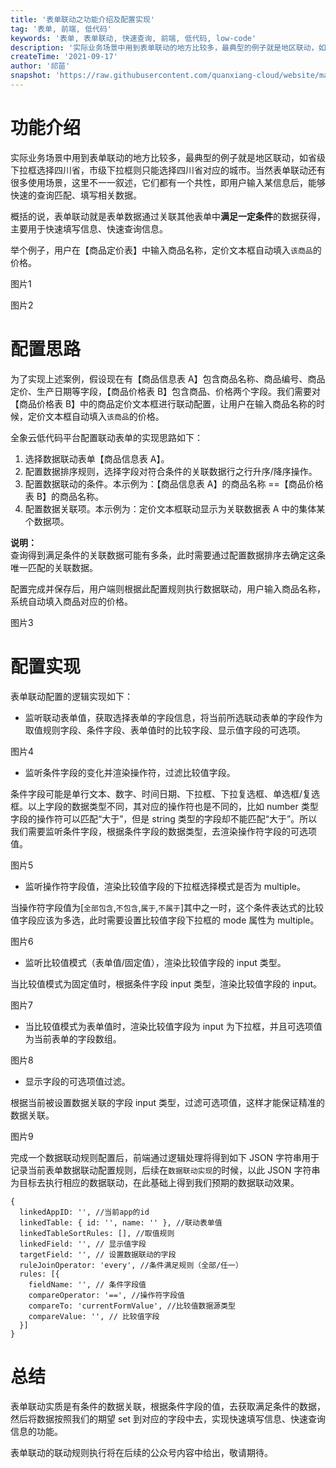 ```yaml
---
title: '表单联动之功能介绍及配置实现'
tag: '表单, 前端, 低代码'
keywords: '表单, 表单联动, 快速查询, 前端, 低代码, low-code'
description: '实际业务场景中用到表单联动的地方比较多，最典型的例子就是地区联动，如省级下拉框选择四川省，市级下拉框则只能选择四川省对应的城市。当然表单联动还有很多使用场景，这里不一一叙述，它们都有一个共性，即用户输入某信息后，能够快速的查询匹配、填写相关数据。'
createTime: '2021-09-17'
author: '祁苗'
snapshot: 'https://raw.githubusercontent.com/quanxiang-cloud/website/main/static/images/blogs/How%20to%20implement%20websocket%20data%20push%20with%20go%20language/cover.png'
---
```


# 功能介绍



实际业务场景中用到表单联动的地方比较多，最典型的例子就是地区联动，如省级下拉框选择四川省，市级下拉框则只能选择四川省对应的城市。当然表单联动还有很多使用场景，这里不一一叙述，它们都有一个共性，即用户输入某信息后，能够快速的查询匹配、填写相关数据。



概括的说，表单联动就是表单数据通过关联其他表单中**满足一定条件**的数据获得，主要用于快速填写信息、快速查询信息。



举个例子，用户在【商品定价表】中输入商品名称，定价文本框自动填入`该商品`的价格。

图片1

图片2

# 配置思路



为了实现上述案例，假设现在有【商品信息表 A】包含商品名称、商品编号、商品定价、生产日期等字段，【商品价格表 B】包含商品、价格两个字段。我们需要对【商品价格表 B】中的商品定价文本框进行联动配置，让用户在输入商品名称的时候，定价文本框自动填入`该商品`的价格。



全象云低代码平台配置联动表单的实现思路如下：

1. 选择数据联动表单【商品信息表 A】。
2. 配置数据排序规则，选择字段对符合条件的关联数据行之行升序/降序操作。
3. 配置数据联动的条件。本示例为：【商品信息表 A】的商品名称 ==【商品价格表 B】的商品名称。
4. 配置数据关联项。本示例为：定价文本框联动显示为关联数据表 A 中的集体某个数据项。

**说明：**<br>
查询得到满足条件的关联数据可能有多条，此时需要通过配置数据排序去确定这条唯一匹配的关联数据。

配置完成并保存后，用户端则根据此配置规则执行数据联动，用户输入商品名称，系统自动填入商品对应的价格。

图片3

# 配置实现

表单联动配置的逻辑实现如下：

- 监听联动表单值，获取选择表单的字段信息，将当前所选联动表单的字段作为取值规则字段、条件字段、表单值时的比较字段、显示值字段的可选项。

图片4

- 监听条件字段的变化并渲染操作符，过滤比较值字段。
	
条件字段可能是单行文本、数字、时间日期、下拉框、下拉复选框、单选框/复选框。以上字段的数据类型不同，其对应的操作符也是不同的，比如 number 类型字段的操作符可以匹配“大于”，但是 string 类型的字段却不能匹配“大于”。所以我们需要监听条件字段，根据条件字段的数据类型，去渲染操作符字段的可选项值。

图片5



- 监听操作符字段值，渲染比较值字段的下拉框选择模式是否为 multiple。

当操作符字段值为[`全部包含`,`不包含`,`属于`,`不属于`]其中之一时，这个条件表达式的比较值字段应该为多选，此时需要设置比较值字段下拉框的 mode 属性为 multiple。

图片6

- 监听比较值模式（表单值/固定值），渲染比较值字段的 input 类型。

当比较值模式为固定值时，根据条件字段 input 类型，渲染比较值字段的 input。

图片7

- 当比较值模式为表单值时，渲染比较值字段为 input 为下拉框，并且可选项值为当前表单的字段数组。

图片8

- 显示字段的可选项值过滤。

根据当前被设置数据关联的字段 input 类型，过滤可选项值，这样才能保证精准的数据关联。

图片9

完成一个数据联动规则配置后，前端通过逻辑处理将得到如下 JSON 字符串用于记录当前表单数据联动配置规则，后续在`数据联动实现`的时候，以此 JSON 字符串为目标去执行相应的数据联动，在此基础上得到我们预期的数据联动效果。

    {
      linkedAppID: '', //当前app的id
      linkedTable: { id: '', name: '' }, //联动表单值
      linkedTableSortRules: [], //取值规则
      linkedField: '', // 显示值字段
      targetField: '', // 设置数据联动的字段
      ruleJoinOperator: 'every', //条件满足规则（全部/任一）
      rules: [{
        fieldName: '', // 条件字段值
        compareOperator: '==', //操作符字段值
        compareTo: 'currentFormValue', //比较值数据源类型
        compareValue: '', // 比较值字段
      }]
    }



# 总结



表单联动实质是有条件的数据关联，根据条件字段的值，去获取满足条件的数据，然后将数据按照我们的期望 set 到对应的字段中去，实现快速填写信息、快速查询信息的功能。

表单联动的联动规则执行将在后续的公众号内容中给出，敬请期待。